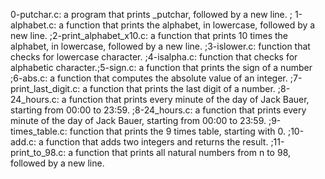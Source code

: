 0-putchar.c: a program that prints _putchar, followed by a new line. ; 1-alphabet.c: a function that prints the alphabet, in lowercase, followed by a new line. ;2-print_alphabet_x10.c: a function that prints 10 times the alphabet, in lowercase, followed by a new line. ;3-islower.c: function that checks for lowercase character. ;4-isalpha.c: function that checks for alphabetic character.;5-sign.c: a function that prints the sign of a number ;6-abs.c: a function that computes the absolute value of an integer. ;7-print_last_digit.c: a function that prints the last digit of a number. ;8-24_hours.c: a function that prints every minute of the day of Jack Bauer, starting from 00:00 to 23:59. ;8-24_hours.c: a function that prints every minute of the day of Jack Bauer, starting from 00:00 to 23:59. ;9-times_table.c: function that prints the 9 times table, starting with 0. ;10-add.c: a function that adds two integers and returns the result. ;11-print_to_98.c:  a function that prints all natural numbers from n to 98, followed by a new line.

